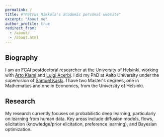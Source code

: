 ```yaml
---
permalink: /
title: #"Petrus Mikkola's academic personal website"
excerpt: "About me"
author_profile: true
redirect_from: 
  - /about/
  - /about.html
---
```


<h2>Biography</h2>

I am an <a href="https://fcai.fi">FCAI</a> postdoctoral researcher at the University of Helsinki, working with <a href="https://www.cs.helsinki.fi/u/aklami/">Arto Klami</a> and <a href="https://lacerbi.github.io">Luigi Acerbi</a>. I did my PhD at Aalto University under the supervision of <a href="https://people.aalto.fi/samuel.kaski">Samuel Kaski</a>. I have two Master's degrees, one in Mathematics and one in Economics, from the University of Helsinki.

<!---
Prior to that, I worked as an intern at various national research institutes (VATT, Statistics Finland, University of Helsinki) and as a data scientist at two start-ups (North Nest Ventures, SkillGrower). I have two Master's degrees, one in Mathematics (Stochastics) and one in Economics from the University of Helsinki. I do consulting for <a href="https://soilwatch.eu">SoilWatch</a> on calibration and uncertainty quantification of soil carbon models.
-->

<h2>Research</h2>
My research currently focuses on probabilistic deep learning, particularly on learning from human data. Key areas include diffusion models, flows, elicitation (knowledge/prior elicitation, preference learning), and Bayesian optimization. <br>


<!---
<h2>Applications</h2>

The ML methods relevant to my research can be harnessed to incorporate human perspectives into machine learning systems, such as addressing AI alignment issues and designing recommender systems. In addition, Bayesian optimization can be used to solve a broad spectrum of optimization tasks involving diverse and noisy sources of data.
-->

<!---
<h2>Community involvement</h2>
I have acted as a reviewer for AISTATS (awarded top-10% reviewer), Bayesian Analysis, UAI, TMLR, and IEEE TPAMI.
-->
